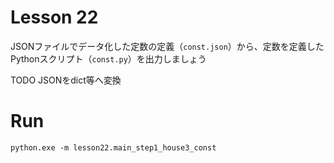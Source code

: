 # Lesson 22

JSONファイルでデータ化した定数の定義（`const.json`）から、定数を定義したPythonスクリプト（`const.py`）を出力しましょう  

TODO JSONをdict等へ変換

# Run

```shell
python.exe -m lesson22.main_step1_house3_const
```
